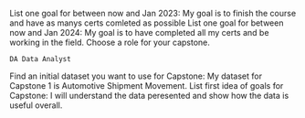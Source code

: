List one goal for between now and Jan 2023: My goal is to finish the course and have as manys certs comleted as possible
List one goal for between now and Jan 2024: My goal is to have completed all my certs and be working in the field.
Choose a role for your capstone.

    DA Data Analyst

Find an initial dataset you want to use for Capstone: My dataset for Capstone 1 is Automotive Shipment Movement. 
List first idea of goals for Capstone: I will understand the data peresented and show how the data is useful overall. 
